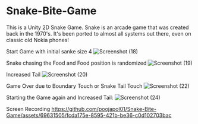 # Snake-Bite-Game
This is a Unity 2D Snake Game. Snake is an arcade game that was created back in the 1970's. It's been ported to almost all systems out there, even on classic old Nokia phones!


Start Game with initial sanke size 4
![Screenshot (18)](https://github.com/poojapol01/Snake-Bite-Game/assets/69631505/4cd1301a-6db9-416c-a946-f306a549884c)

Snake chasing the Food and Food position is randomized
![Screenshot (19)](https://github.com/poojapol01/Snake-Bite-Game/assets/69631505/02c39a1f-0136-4738-aad1-bc81dcdddd23)

Increased Tail
![Screenshot (20)](https://github.com/poojapol01/Snake-Bite-Game/assets/69631505/692720ce-5e0e-4882-9eb1-6307d4c60c6f)

Game Over due to Boundary Touch or Snake Tail Touch
![Screenshot (22)](https://github.com/poojapol01/Snake-Bite-Game/assets/69631505/11bb5337-df9b-454a-ad2b-2c0728902913)

Starting the Game again and Increased Tail:
![Screenshot (24)](https://github.com/poojapol01/Snake-Bite-Game/assets/69631505/fa9c9018-5135-4d35-982d-8a443d1f1bdd)










Screen Recording
https://github.com/poojapol01/Snake-Bite-Game/assets/69631505/fcda175e-8595-421b-be36-c0d102703bac


